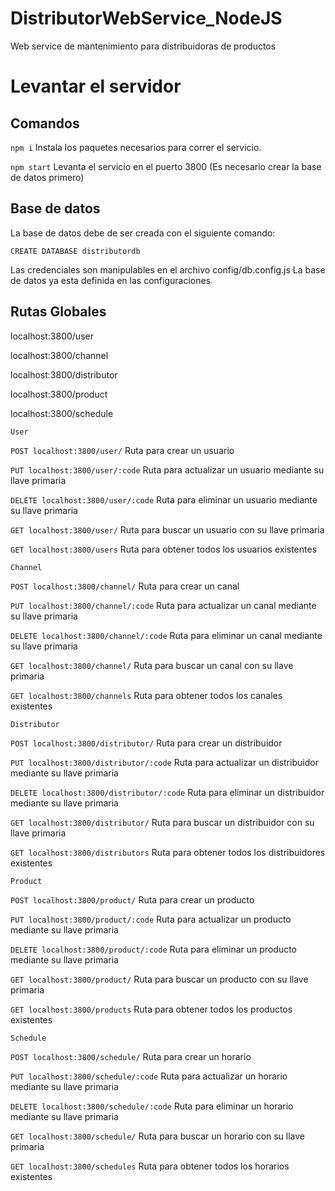 # DistributorWebService_NodeJS
Web service de mantenimiento para distribuidoras de productos

# Levantar el servidor

## Comandos
`npm i` Instala los paquetes necesarios para correr el servicio.

`npm start` Levanta el servicio en el puerto 3800 (Es necesario crear la base de datos primero) 

## Base de datos
La base de datos debe de ser creada con el siguiente comando: 
```
CREATE DATABASE distributordb
```
Las credenciales son manipulables en el archivo config/db.config.js
La base de datos ya esta definida en las configuraciones


## Rutas Globales

localhost:3800/user

localhost:3800/channel

localhost:3800/distributor

localhost:3800/product

localhost:3800/schedule

```
User
```
 `POST localhost:3800/user/` Ruta para crear un usuario

 `PUT localhost:3800/user/:code` Ruta para actualizar un usuario mediante su llave primaria

 `DELETE localhost:3800/user/:code` Ruta para eliminar un usuario  mediante su llave primaria

 `GET localhost:3800/user/` Ruta para buscar un usuario con su llave primaria 

 `GET localhost:3800/users` Ruta para obtener todos los usuarios existentes


```
Channel
```

 `POST localhost:3800/channel/` Ruta para crear un canal

 `PUT localhost:3800/channel/:code` Ruta para actualizar un canal  mediante su llave primaria

 `DELETE localhost:3800/channel/:code` Ruta para eliminar un canal  mediante su llave primaria

 `GET localhost:3800/channel/` Ruta para buscar un canal con su llave primaria 

 `GET localhost:3800/channels` Ruta para obtener todos los canales existentes


```
Distributor
```
 `POST localhost:3800/distributor/` Ruta para crear un distribuidor

 `PUT localhost:3800/distributor/:code` Ruta para actualizar un distribuidor  mediante su llave primaria

 `DELETE localhost:3800/distributor/:code` Ruta para eliminar un distribuidor  mediante su llave primaria

 `GET localhost:3800/distributor/` Ruta para buscar un distribuidor con su llave primaria 

 `GET localhost:3800/distributors` Ruta para obtener todos los distribuidores existentes

```
Product
```

 `POST localhost:3800/product/` Ruta para crear un producto

 `PUT localhost:3800/product/:code` Ruta para actualizar un producto  mediante su llave primaria

 `DELETE localhost:3800/product/:code` Ruta para eliminar un producto  mediante su llave primaria

 `GET localhost:3800/product/` Ruta para buscar un producto con su llave primaria 

 `GET localhost:3800/products` Ruta para obtener todos los productos existentes

```
Schedule
```

 `POST localhost:3800/schedule/` Ruta para crear un horario

 `PUT localhost:3800/schedule/:code` Ruta para actualizar un horario  mediante su llave primaria

 `DELETE localhost:3800/schedule/:code` Ruta para eliminar un horario  mediante su llave primaria

 `GET localhost:3800/schedule/` Ruta para buscar un horario con su llave primaria 

 `GET localhost:3800/schedules` Ruta para obtener todos los horarios existentes
